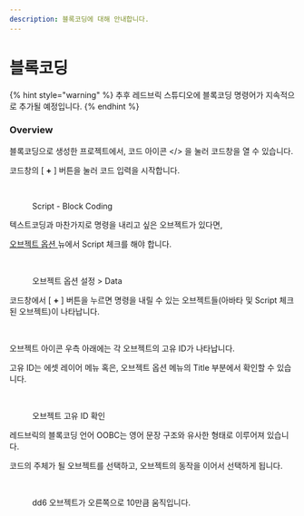 ```yaml
---
description: 블록코딩에 대해 안내합니다.
---
```


# 블록코딩

{% hint style="warning" %}
&#x20;추후 레드브릭 스튜디오에 블록코딩 명령어가 지속적으로 추가될 예정입니다.
{% endhint %}

### Overview

블록코딩으로 생성한 프로젝트에서, 코드 아이콘 \</> 을 눌러 코드창을 열 수 있습니다.

코드창의 \[ **+** ] 버튼을 눌러 코드 입력을 시작합니다.

<figure><img src="../../.gitbook/assets/스크린샷 2022-12-26 오후 4.59.26.png" alt=""><figcaption><p>Script - Block Coding</p></figcaption></figure>



텍스트코딩과 마찬가지로 명령을 내리고 싶은 오브젝트가 있다면,

[오브젝트 옵션 ](../../create-world/undefined-2.md#data)뉴에서 Script 체크를 해야 합니다.

<figure><img src="../../.gitbook/assets/스크린샷 2022-12-12 오전 11.06.50.png" alt=""><figcaption><p>오브젝트 옵션 설정 > Data</p></figcaption></figure>



코드창에서 \[ **+** ] 버튼을 누르면 명령을 내릴 수 있는 오브젝트들(아바타 및 Script 체크된 오브젝트)이 나타납니다.

<figure><img src="../../.gitbook/assets/스크린샷 2022-12-26 오후 5.03.38.png" alt=""><figcaption></figcaption></figure>

오브젝트 아이콘 우측 아래에는 각 오브젝트의 고유 ID가 나타납니다.

고유 ID는 에셋 레이어 메뉴 혹은, 오브젝트 옵션 메뉴의 Title 부분에서 확인할 수 있습니다.

<figure><img src="../../.gitbook/assets/스크린샷 2022-12-26 오후 4.55.53.png" alt=""><figcaption><p>오브젝트 고유 ID 확인</p></figcaption></figure>



레드브릭의 블록코딩 언어 OOBC는 영어 문장 구조와 유사한 형태로 이루어져 있습니다.

코드의 주체가 될 오브젝트를 선택하고, 오브젝트의 동작을 이어서 선택하게 됩니다.

<figure><img src="../../.gitbook/assets/스크린샷 2022-12-26 오후 4.52.18.png" alt=""><figcaption><p>dd6 오브젝트가 오른쪽으로 10만큼 움직입니다.</p></figcaption></figure>





